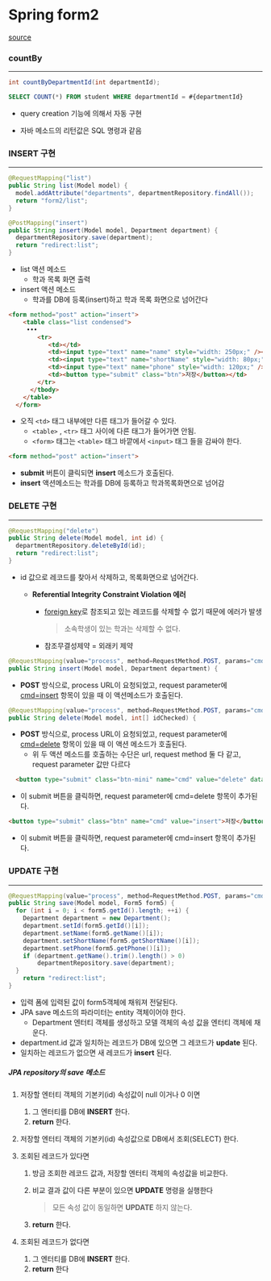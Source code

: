 # Spring form2

[source](https://github.com/eastheat10/spring/tree/master/form2)



### countBy

---

```java
int countByDepartmentId(int departmentId);
```

```sql
SELECT COUNT(*) FROM student WHERE departmentId = #{departmentId}
```

* query creation 기능에 의해서 자동 구현

* 자바 메소드의 리턴값은 SQL 명령과 같음



### INSERT 구현

---

``` java
@RequestMapping("list")
public String list(Model model) {
  model.addAttribute("departments", departmentRepository.findAll());
  return "form2/list";
}

@PostMapping("insert")
public String insert(Model model, Department department) {
  departmentRepository.save(department);
  return "redirect:list";
}
```

* list 액션 메소드
  *  학과 목록 화면 출력
* insert 액션 메소드
  * 학과를 DB에 등록(insert)하고 학과 목록 화면으로 넘어간다



```html
<form method="post" action="insert">
    <table class="list condensed">
     •••
        <tr>
           <td></td>
           <td><input type="text" name="name" style="width: 250px;" /></td>
           <td><input type="text" name="shortName" style="width: 80px;" /></td>
           <td><input type="text" name="phone" style="width: 120px;" /></td>
           <td><button type="submit" class="btn">저장</button></td>
        </tr>
      </tbody>
    </table>
  </form>
```

* 오직 ```<td>``` 태그 내부에만 다른 태그가 들어갈 수 있다.
  *  ```<table>```  , ```<tr>``` 태그 사이에 다른 태그가 들어가면 안됨.
  * ```<form>``` 태그는 ```<table>```  태그 바깥에서 ```<input>``` 태그 들을 감싸야 한다.



```html
<form method="post" action="insert">
```

* **submit**  버튼이 클릭되면 **insert** 메소드가 호출된다.
* **insert** 액션메소드는 학과를 DB에 등록하고 학과목록화면으로 넘어감



### DELETE 구현

---

```java
@RequestMapping("delete")
public String delete(Model model, int id) {
  departmentRepository.deleteById(id);
  return "redirect:list";
}
```

* id 값으로 레코드를 찾아서 삭제하고, 목록화면으로 넘어간다.

  * **Referential Integrity Constraint Violation 에러**

    * <u>foreign key</u>로 참조되고 있는 레코드를 삭제할 수 없기 때문에 에러가 발생

      > 소속학생이 있는 학과는 삭제할 수 없다.

    * 참조무결성제약 = 외래키 제약

    

```java
@RequestMapping(value="process", method=RequestMethod.POST, params="cmd=insert")
public String insert(Model model, Department department) {
```

* **POST** 방식으로, process URL이 요청되었고, request parameter에 <u>cmd=insert</u> 항목이 있을 때 이 액션메소드가 호출된다.

```java
@RequestMapping(value="process", method=RequestMethod.POST, params="cmd=delete")
public String delete(Model model, int[] idChecked) {
```

*  **POST**  방식으로, process URL이 요청되었고, request parameter에 <u>cmd=delete</u> 항목이 있을 때 이 액션 메소드가 호출된다.
   	* 위 두 액션 메소드를 호출하는 수단은 url, request method 둘 다 같고, request parameter 값만 다르다

```html
  <button type="submit" class="btn-mini" name="cmd" value="delete" data-confirm-delete>삭제</button>
```

* 이 submit 버튼을 클릭하면, request parameter에 cmd=delete 항목이 추가된다.

```html
<button type="submit" class="btn" name="cmd" value="insert">저장</button>
```

* 이 submit 버튼을 클릭하면, request parameter에 cmd=insert 항목이 추가된다.



### UPDATE 구현

___

```java
@RequestMapping(value="process", method=RequestMethod.POST, params="cmd=save")
public String save(Model model, Form5 form5) {
  for (int i = 0; i < form5.getId().length; ++i) {
    Department department = new Department();
    department.setId(form5.getId()[i]);
    department.setName(form5.getName()[i]);
    department.setShortName(form5.getShortName()[i]);
    department.setPhone(form5.getPhone()[i]);
    if (department.getName().trim().length() > 0)
    	departmentRepository.save(department);
  }
	return "redirect:list";
}

```

* 입력 폼에 입력된 값이 form5객체에 채워져 전달된다.
* JPA save 메소드의 파라미터는 entity 객체이어야 한다.
  * Department 엔터티 객체를 생성하고 모델 객체의 속성 값을 엔터티 객체에 채운다.
* department.id 값과 일치하는 레코드가 DB에 있으면 그 레코드가 **update** 된다.
* 일치하는 레코드가 없으면 새 레코드가 **insert** 된다.



##### JPA repository의 save 메소드

1. 저장할 엔터티 객체의 기본키(id) 속성값이 null 이거나 0 이면

   1. 그 엔터티를 DB에 **INSERT** 한다.
   2. **return** 한다.

2. 저장할 엔터티 객체의 기본키(id) 속성값으로 DB에서 조회(SELECT) 한다.

3. 조회된 레코드가 있다면

   1. 방금 조회한 레코드 값과, 저장할 엔터티 객체의 속성값을 비교한다.

   2. 비교 결과 값이 다른 부분이 있으면 **UPDATE** 명령을 실행한다

      > 모든 속성 값이 동일하면 **UPDATE** 하지 않는다.

   3. **return** 한다.

4. 조회된 레코드가 없다면
   1. 그 엔터티를 DB에 **INSERT** 한다.
   2. **return** 한다

